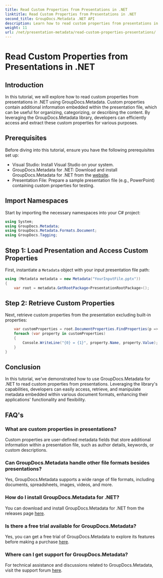 ```yaml
---
title: Read Custom Properties from Presentations in .NET
linktitle: Read Custom Properties from Presentations in .NET
second_title: GroupDocs.Metadata .NET API
description: Learn how to read custom properties from presentations in .NET using GroupDocs.Metadata. Access and retrieve metadata efficiently.
weight: 11
url: /net/presentation-metadata/read-custom-properties-presentations/
---
```


# Read Custom Properties from Presentations in .NET

## Introduction
In this tutorial, we will explore how to read custom properties from presentations in .NET using GroupDocs.Metadata. Custom properties contain additional information embedded within the presentation file, which can be useful for organizing, categorizing, or describing the content. By leveraging the GroupDocs.Metadata library, developers can efficiently access and extract these custom properties for various purposes.
## Prerequisites
Before diving into this tutorial, ensure you have the following prerequisites set up:
- Visual Studio: Install Visual Studio on your system.
- GroupDocs.Metadata for .NET: Download and install GroupDocs.Metadata for .NET from the [website](https://releases.groupdocs.com/metadata/net/).
- Presentation File: Prepare a sample presentation file (e.g., PowerPoint) containing custom properties for testing.

## Import Namespaces
Start by importing the necessary namespaces into your C# project:
```csharp
using System;
using GroupDocs.Metadata;
using GroupDocs.Metadata.Formats.Document;
using GroupDocs.Tagging;
```
## Step 1: Load Presentation and Access Custom Properties
First, instantiate a `Metadata` object with your input presentation file path:
```csharp
using (Metadata metadata = new Metadata("YourInputFile.pptx"))
{
    var root = metadata.GetRootPackage<PresentationRootPackage>();
```
## Step 2: Retrieve Custom Properties
Next, retrieve custom properties from the presentation excluding built-in properties:
```csharp
    var customProperties = root.DocumentProperties.FindProperties(p => !p.Tags.Contains(Tags.Document.BuiltIn));
    foreach (var property in customProperties)
    {
        Console.WriteLine("{0} = {1}", property.Name, property.Value);
    }
}
```

## Conclusion
In this tutorial, we've demonstrated how to use GroupDocs.Metadata for .NET to read custom properties from presentations. Leveraging the library's capabilities, developers can easily access, retrieve, and manipulate metadata embedded within various document formats, enhancing their applications' functionality and flexibility.

## FAQ's
### What are custom properties in presentations?
Custom properties are user-defined metadata fields that store additional information within a presentation file, such as author details, keywords, or custom descriptions.
### Can GroupDocs.Metadata handle other file formats besides presentations?
Yes, GroupDocs.Metadata supports a wide range of file formats, including documents, spreadsheets, images, videos, and more.
### How do I install GroupDocs.Metadata for .NET?
You can download and install GroupDocs.Metadata for .NET from the releases page [here](https://releases.groupdocs.com/metadata/net/).
### Is there a free trial available for GroupDocs.Metadata?
Yes, you can get a free trial of GroupDocs.Metadata to explore its features before making a purchase [here](https://releases.groupdocs.com/).
### Where can I get support for GroupDocs.Metadata?
For technical assistance and discussions related to GroupDocs.Metadata, visit the support forum [here](https://forum.groupdocs.com/c/metadata/14).
